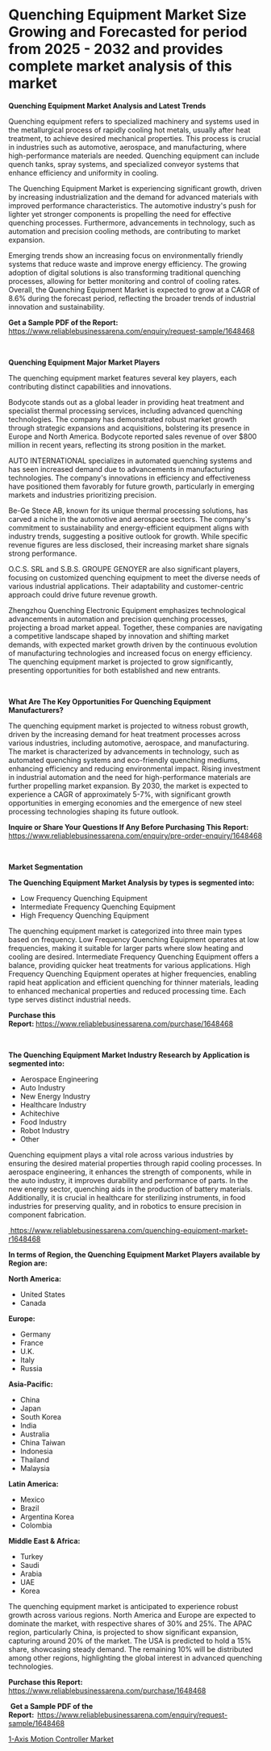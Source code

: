 <p><h1>Quenching Equipment Market Size Growing and Forecasted for period from 2025 - 2032 and provides complete market analysis of this market</h1></p><p><strong>Quenching Equipment Market Analysis and Latest Trends</strong></p>
<p><p>Quenching equipment refers to specialized machinery and systems used in the metallurgical process of rapidly cooling hot metals, usually after heat treatment, to achieve desired mechanical properties. This process is crucial in industries such as automotive, aerospace, and manufacturing, where high-performance materials are needed. Quenching equipment can include quench tanks, spray systems, and specialized conveyor systems that enhance efficiency and uniformity in cooling.</p><p>The Quenching Equipment Market is experiencing significant growth, driven by increasing industrialization and the demand for advanced materials with improved performance characteristics. The automotive industry's push for lighter yet stronger components is propelling the need for effective quenching processes. Furthermore, advancements in technology, such as automation and precision cooling methods, are contributing to market expansion. </p><p>Emerging trends show an increasing focus on environmentally friendly systems that reduce waste and improve energy efficiency. The growing adoption of digital solutions is also transforming traditional quenching processes, allowing for better monitoring and control of cooling rates. Overall, the Quenching Equipment Market is expected to grow at a CAGR of 8.6% during the forecast period, reflecting the broader trends of industrial innovation and sustainability.</p></p>
<p><strong>Get a Sample PDF of the Report:&nbsp;</strong> <a href="https://www.reliablebusinessarena.com/enquiry/request-sample/1648468?utm_campaign=2721&utm_medium=2&utm_source=Github&utm_content=ia&utm_term=28022025&utm_id=quenching-equipment">https://www.reliablebusinessarena.com/enquiry/request-sample/1648468</a></p>
<p>&nbsp;</p>
<p><strong>Quenching Equipment Major Market Players</strong></p>
<p><p>The quenching equipment market features several key players, each contributing distinct capabilities and innovations. </p><p>Bodycote stands out as a global leader in providing heat treatment and specialist thermal processing services, including advanced quenching technologies. The company has demonstrated robust market growth through strategic expansions and acquisitions, bolstering its presence in Europe and North America. Bodycote reported sales revenue of over $800 million in recent years, reflecting its strong position in the market.</p><p>AUTO INTERNATIONAL specializes in automated quenching systems and has seen increased demand due to advancements in manufacturing technologies. The company's innovations in efficiency and effectiveness have positioned them favorably for future growth, particularly in emerging markets and industries prioritizing precision.</p><p>Be-Ge Stece AB, known for its unique thermal processing solutions, has carved a niche in the automotive and aerospace sectors. The company's commitment to sustainability and energy-efficient equipment aligns with industry trends, suggesting a positive outlook for growth. While specific revenue figures are less disclosed, their increasing market share signals strong performance.</p><p>O.C.S. SRL and S.B.S. GROUPE GENOYER are also significant players, focusing on customized quenching equipment to meet the diverse needs of various industrial applications. Their adaptability and customer-centric approach could drive future revenue growth.</p><p>Zhengzhou Quenching Electronic Equipment emphasizes technological advancements in automation and precision quenching processes, projecting a broad market appeal. Together, these companies are navigating a competitive landscape shaped by innovation and shifting market demands, with expected market growth driven by the continuous evolution of manufacturing technologies and increased focus on energy efficiency. The quenching equipment market is projected to grow significantly, presenting opportunities for both established and new entrants.</p></p>
<p>&nbsp;</p>
<p><strong>What Are The Key Opportunities For Quenching Equipment Manufacturers?</strong></p>
<p><p>The quenching equipment market is projected to witness robust growth, driven by the increasing demand for heat treatment processes across various industries, including automotive, aerospace, and manufacturing. The market is characterized by advancements in technology, such as automated quenching systems and eco-friendly quenching mediums, enhancing efficiency and reducing environmental impact. Rising investment in industrial automation and the need for high-performance materials are further propelling market expansion. By 2030, the market is expected to experience a CAGR of approximately 5-7%, with significant growth opportunities in emerging economies and the emergence of new steel processing technologies shaping its future outlook.</p></p>
<p><strong>Inquire or Share Your Questions If Any Before Purchasing This Report:</strong> <a href="https://www.reliablebusinessarena.com/enquiry/pre-order-enquiry/1648468?utm_campaign=2721&utm_medium=2&utm_source=Github&utm_content=ia&utm_term=28022025&utm_id=quenching-equipment">https://www.reliablebusinessarena.com/enquiry/pre-order-enquiry/1648468</a></p>
<p>&nbsp;</p>
<p><strong>Market Segmentation</strong></p>
<p><strong>The Quenching Equipment Market Analysis by types is segmented into:</strong></p>
<p><ul><li>Low Frequency Quenching Equipment</li><li>Intermediate Frequency Quenching Equipment</li><li>High Frequency Quenching Equipment</li></ul></p>
<p><p>The quenching equipment market is categorized into three main types based on frequency. Low Frequency Quenching Equipment operates at low frequencies, making it suitable for larger parts where slow heating and cooling are desired. Intermediate Frequency Quenching Equipment offers a balance, providing quicker heat treatments for various applications. High Frequency Quenching Equipment operates at higher frequencies, enabling rapid heat application and efficient quenching for thinner materials, leading to enhanced mechanical properties and reduced processing time. Each type serves distinct industrial needs.</p></p>
<p><strong>Purchase this Report:&nbsp;</strong><a href="https://www.reliablebusinessarena.com/purchase/1648468?utm_campaign=2721&utm_medium=2&utm_source=Github&utm_content=ia&utm_term=28022025&utm_id=quenching-equipment">https://www.reliablebusinessarena.com/purchase/1648468</a></p>
<p>&nbsp;</p>
<p><strong>The Quenching Equipment Market Industry Research by Application is segmented into:</strong></p>
<p><ul><li>Aerospace Engineering</li><li>Auto Industry</li><li>New Energy Industry</li><li>Healthcare Industry</li><li>Achitechive</li><li>Food Industry</li><li>Robot Industry</li><li>Other</li></ul></p>
<p><p>Quenching equipment plays a vital role across various industries by ensuring the desired material properties through rapid cooling processes. In aerospace engineering, it enhances the strength of components, while in the auto industry, it improves durability and performance of parts. In the new energy sector, quenching aids in the production of battery materials. Additionally, it is crucial in healthcare for sterilizing instruments, in food industries for preserving quality, and in robotics to ensure precision in component fabrication.</p></p>
<p><a href="https://www.reliablebusinessarena.com/quenching-equipment-market-r1648468?utm_campaign=2721&utm_medium=2&utm_source=Github&utm_content=ia&utm_term=28022025&utm_id=quenching-equipment">&nbsp;https://www.reliablebusinessarena.com/quenching-equipment-market-r1648468</a></p>
<p><strong>In terms of Region, the Quenching Equipment Market Players available by Region are:</strong></p>
<p>
    <p> <strong> North America: </strong>
        <ul>
            <li>United States</li>
            <li>Canada</li>
        </ul>
        </p> 
    <p> <strong> Europe: </strong>
        <ul>
            <li>Germany</li>
            <li>France</li>
            <li>U.K.</li>
            <li>Italy</li>
            <li>Russia</li>
        </ul>
        </p> 
    <p> <strong> Asia-Pacific: </strong>
        <ul>
            <li>China</li>
            <li>Japan</li>
            <li>South Korea</li>
            <li>India</li>
            <li>Australia</li>
            <li>China Taiwan</li>
            <li>Indonesia</li>
            <li>Thailand</li>
            <li>Malaysia</li>
        </ul>
        </p> 
    <p> <strong> Latin America: </strong>
        <ul>
            <li>Mexico</li>
            <li>Brazil</li>
            <li>Argentina Korea</li>
            <li>Colombia</li>
        </ul>
        </p> 
    <p> <strong> Middle East & Africa: </strong>
        <ul>
            <li>Turkey</li>
            <li>Saudi</li>
            <li>Arabia</li>
            <li>UAE</li>
            <li>Korea</li>
        </ul>
    </p>
    </p>
<p><p>The quenching equipment market is anticipated to experience robust growth across various regions. North America and Europe are expected to dominate the market, with respective shares of 30% and 25%. The APAC region, particularly China, is projected to show significant expansion, capturing around 20% of the market. The USA is predicted to hold a 15% share, showcasing steady demand. The remaining 10% will be distributed among other regions, highlighting the global interest in advanced quenching technologies.</p></p>
<p><strong>Purchase this Report: </strong><a href="https://www.reliablebusinessarena.com/purchase/1648468?utm_campaign=2721&utm_medium=2&utm_source=Github&utm_content=ia&utm_term=28022025&utm_id=quenching-equipment">https://www.reliablebusinessarena.com/purchase/1648468</a></p>
<p>&nbsp;<strong>Get a Sample PDF of the Report:&nbsp;&nbsp;</strong><a href="https://www.reliablebusinessarena.com/enquiry/request-sample/1648468?utm_campaign=2721&utm_medium=2&utm_source=Github&utm_content=ia&utm_term=28022025&utm_id=quenching-equipment">https://www.reliablebusinessarena.com/enquiry/request-sample/1648468</a></p>
<p><strong></strong></p>
<p><p><a href="https://github.com/vjorelaclliv/Market-Research-Report-List-1/blob/main/1-axis-motion-controller-market.md?utm_campaign=2721&utm_medium=2&utm_source=Github&utm_content=ia&utm_term=28022025&utm_id=quenching-equipment">1-Axis Motion Controller Market</a></p></p>